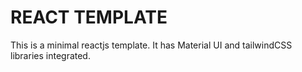 # REACT TEMPLATE
This is a minimal reactjs template. It has Material UI and tailwindCSS libraries integrated. 